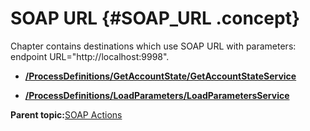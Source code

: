 # SOAP URL {#SOAP_URL .concept}

Chapter contains destinations which use SOAP URL with parameters: endpoint URL="http://localhost:9998".

-   **[/ProcessDefinitions/GetAccountState/GetAccountStateService](../../../../../../modules/demo_Enterprise/dita/crossref/dest/msgs/dest_Id91.md)**  

-   **[/ProcessDefinitions/LoadParameters/LoadParametersService](../../../../../../modules/demo_Enterprise/dita/crossref/dest/msgs/dest_Id119.md)**  


**Parent topic:**[SOAP Actions](../../../../../../modules/demo_Enterprise/dita/crossref/dest/msgs/common/SOAPActions.md)

